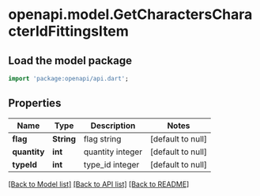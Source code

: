 # openapi.model.GetCharactersCharacterIdFittingsItem

## Load the model package
```dart
import 'package:openapi/api.dart';
```

## Properties
Name | Type | Description | Notes
------------ | ------------- | ------------- | -------------
**flag** | **String** | flag string | [default to null]
**quantity** | **int** | quantity integer | [default to null]
**typeId** | **int** | type_id integer | [default to null]

[[Back to Model list]](../README.md#documentation-for-models) [[Back to API list]](../README.md#documentation-for-api-endpoints) [[Back to README]](../README.md)



